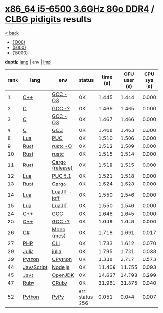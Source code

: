 # [x86_64 i5-6500 3.6GHz 8Go DDR4]({{site.baseurl}}/hosts/x86-64_i5-6500) / [CLBG pidigits]({{site.baseurl}}/works/clbg_pidigits) results

[< back]({{site.baseurl}}/results/x86-64_i5-6500)
* [(1000)]({{site.baseurl}}/results/x86-64_i5-6500/clbg_pidigits/1-2)
* [(5000)]({{site.baseurl}}/results/x86-64_i5-6500/clbg_pidigits/2-2)
* (15000)

**depth:** [lang]({{site.baseurl}}/results/x86-64_i5-6500/clbg_pidigits/3-1) | env | [impl]({{site.baseurl}}/results/x86-64_i5-6500/clbg_pidigits/3-3)

rank | lang | env | status | time (s) | CPU user (s) | CPU sys (s) | mem (kB) | impl
--- | --- | --- | --- | --- | --- | --- | --- | ---
1 | [C++]({{site.baseurl}}/langs/cpp) | [GCC -O3]({{site.baseurl}}/langs/cpp/envs/gcc-O3) | OK | 1.445 | 1.444 | 0.000 | 4616 | [clbg4.cpp]({{site.github.repository_url}}/blob/master/langs/cpp/impls/clbg_pidigits/clbg4.cpp)
2 | [C]({{site.baseurl}}/langs/c) | [GCC -?]({{site.baseurl}}/langs/c/envs/gcc-any) | OK | 1.466 | 1.465 | 0.000 | 3456 | [clbg2.c]({{site.github.repository_url}}/blob/master/langs/c/impls/clbg_pidigits/clbg2.c)
3 | [C]({{site.baseurl}}/langs/c) | [GCC -O3]({{site.baseurl}}/langs/c/envs/gcc-O3) | OK | 1.467 | 1.466 | 0.000 | 3468 | [clbg2.c]({{site.github.repository_url}}/blob/master/langs/c/impls/clbg_pidigits/clbg2.c)
4 | [C]({{site.baseurl}}/langs/c) | [GCC]({{site.baseurl}}/langs/c/envs/gcc) | OK | 1.468 | 1.463 | 0.000 | 3420 | [clbg2.c]({{site.github.repository_url}}/blob/master/langs/c/impls/clbg_pidigits/clbg2.c)
8 | [Lua]({{site.baseurl}}/langs/lua) | [PUC]({{site.baseurl}}/langs/lua/envs/lua) | OK | 1.510 | 1.506 | 0.000 | 4380 | [clbg2.lua]({{site.github.repository_url}}/blob/master/langs/lua/impls/clbg_pidigits/clbg2.lua)
9 | [Rust]({{site.baseurl}}/langs/rust) | [rustc -O]({{site.baseurl}}/langs/rust/envs/rustc-O) | OK | 1.512 | 1.509 | 0.000 | 3640 | [clbg3.rs]({{site.github.repository_url}}/blob/master/langs/rust/impls/clbg_pidigits/clbg3.rs)
10 | [Rust]({{site.baseurl}}/langs/rust) | [rustc]({{site.baseurl}}/langs/rust/envs/rustc) | OK | 1.515 | 1.514 | 0.000 | 3700 | [clbg3.rs]({{site.github.repository_url}}/blob/master/langs/rust/impls/clbg_pidigits/clbg3.rs)
11 | [Rust]({{site.baseurl}}/langs/rust) | [Cargo (release)]({{site.baseurl}}/langs/rust/envs/cargo-release) | OK | 1.518 | 1.515 | 0.000 | 3720 | [clbg3.rs]({{site.github.repository_url}}/blob/master/langs/rust/impls/clbg_pidigits/clbg3.rs)
12 | [Lua]({{site.baseurl}}/langs/lua) | [PUC 5.1]({{site.baseurl}}/langs/lua/envs/lua51) | OK | 1.521 | 1.518 | 0.000 | 4256 | [clbg2.lua]({{site.github.repository_url}}/blob/master/langs/lua/impls/clbg_pidigits/clbg2.lua)
13 | [Rust]({{site.baseurl}}/langs/rust) | [Cargo]({{site.baseurl}}/langs/rust/envs/cargo) | OK | 1.524 | 1.523 | 0.000 | 3732 | [clbg3.rs]({{site.github.repository_url}}/blob/master/langs/rust/impls/clbg_pidigits/clbg3.rs)
14 | [Lua]({{site.baseurl}}/langs/lua) | [LuaJIT -joff]({{site.baseurl}}/langs/lua/envs/luajit-joff) | OK | 1.550 | 1.546 | 0.000 | 4376 | [clbg2.lua]({{site.github.repository_url}}/blob/master/langs/lua/impls/clbg_pidigits/clbg2.lua)
15 | [Lua]({{site.baseurl}}/langs/lua) | [LuaJIT]({{site.baseurl}}/langs/lua/envs/luajit) | OK | 1.550 | 1.546 | 0.000 | 4364 | [clbg2.lua]({{site.github.repository_url}}/blob/master/langs/lua/impls/clbg_pidigits/clbg2.lua)
24 | [C++]({{site.baseurl}}/langs/cpp) | [GCC]({{site.baseurl}}/langs/cpp/envs/gcc) | OK | 1.646 | 1.645 | 0.000 | 4604 | [clbg4.cpp]({{site.github.repository_url}}/blob/master/langs/cpp/impls/clbg_pidigits/clbg4.cpp)
25 | [C++]({{site.baseurl}}/langs/cpp) | [GCC -?]({{site.baseurl}}/langs/cpp/envs/gcc-any) | OK | 1.649 | 1.648 | 0.000 | 4620 | [clbg4.cpp]({{site.github.repository_url}}/blob/master/langs/cpp/impls/clbg_pidigits/clbg4.cpp)
26 | [C#]({{site.baseurl}}/langs/csharp) | [Mono (mcs)]({{site.baseurl}}/langs/csharp/envs/mono) | OK | 1.718 | 1.691 | 0.017 | 20768 | [clbg5.cs]({{site.github.repository_url}}/blob/master/langs/csharp/impls/clbg_pidigits/clbg5.cs)
27 | [PHP]({{site.baseurl}}/langs/php) | [CLI]({{site.baseurl}}/langs/php/envs/php) | OK | 1.733 | 1.612 | 0.070 | 22008 | [clbg5.php]({{site.github.repository_url}}/blob/master/langs/php/impls/clbg_pidigits/clbg5.php)
29 | [Julia]({{site.baseurl}}/langs/julia) | [julia]({{site.baseurl}}/langs/julia/envs/julia) | OK | 1.795 | 1.731 | 0.033 | 164244 | [clbg2.jl]({{site.github.repository_url}}/blob/master/langs/julia/impls/clbg_pidigits/clbg2.jl)
39 | [Python]({{site.baseurl}}/langs/python) | [CPython]({{site.baseurl}}/langs/python/envs/python) | OK | 3.338 | 2.717 | 0.573 | 11636 | [clbg1.py]({{site.github.repository_url}}/blob/master/langs/python/impls/clbg_pidigits/clbg1.py)
44 | [JavaScript]({{site.baseurl}}/langs/javascript) | [Node.js]({{site.baseurl}}/langs/javascript/envs/nodejs) | OK | 11.406 | 11.755 | 0.093 | 64348 | [clbg4.js]({{site.github.repository_url}}/blob/master/langs/javascript/impls/clbg_pidigits/clbg4.js)
45 | [Java]({{site.baseurl}}/langs/java) | [OpenJDK]({{site.baseurl}}/langs/java/envs/openjdk) | OK | 14.637 | 14.793 | 0.299 | 715840 | [clbg1.java]({{site.github.repository_url}}/blob/master/langs/java/impls/clbg_pidigits/clbg1.java)
47 | [Ruby]({{site.baseurl}}/langs/ruby) | [CRuby]({{site.baseurl}}/langs/ruby/envs/ruby) | OK | 31.961 | 31.875 | 0.040 | 193604 | [clbg1.rb]({{site.github.repository_url}}/blob/master/langs/ruby/impls/clbg_pidigits/clbg1.rb)
52 | [Python]({{site.baseurl}}/langs/python) | [PyPy]({{site.baseurl}}/langs/python/envs/pypy) | err: status 256 | 0.051 | 0.044 | 0.007 | 60584 | [clbg1.py]({{site.github.repository_url}}/blob/master/langs/python/impls/clbg_pidigits/clbg1.py)
